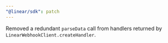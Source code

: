 ```yaml
---
"@linear/sdk": patch
---
```


Removed a redundant `parseData` call from handlers returned by `LinearWebhookClient.createHandler`.
